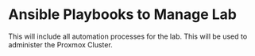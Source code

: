 # Ansible Playbooks to Manage Lab

This will include all automation processes for the lab. This will be used to administer the Proxmox Cluster.
